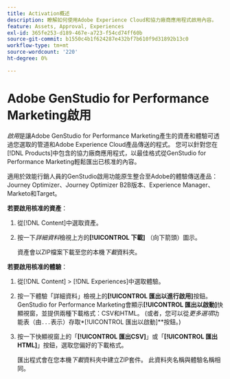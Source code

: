 ```yaml
---
title: Activation概述
description: 瞭解如何使用Adobe Experience Cloud和協力廠商應用程式啟用內容。
feature: Assets, Approval, Experiences
exl-id: 365fe253-d189-467e-a723-f54cd74ff60b
source-git-commit: b1550c4b1f624287e432bf7b610f9d31892b13c0
workflow-type: tm+mt
source-wordcount: '220'
ht-degree: 0%

---
```


# Adobe GenStudio for Performance Marketing啟用

_啟用_&#x200B;是讓Adobe GenStudio for Performance Marketing產生的資產和體驗可透過您選取的管道和Adobe Experience Cloud產品傳送的程式。 您可以針對您在[!DNL Products]中包含的協力廠商應用程式，以最佳格式從GenStudio for Performance Marketing輕鬆匯出已核准的內容。

適用於效能行銷人員的GenStudio啟用功能原生整合至Adobe的體驗傳送產品：Journey Optimizer、Journey Optimizer B2B版本、Experience Manager、Marketo和Target。

**若要啟用核准的資產**：

1. 從[!DNL Content]中選取資產。

1. 按一下&#x200B;_詳細資料_&#x200B;檢視上方的&#x200B;**[!UICONTROL 下載]** （向下箭頭）圖示。

   資產會以ZIP檔案下載至您的本機&#x200B;_下載_&#x200B;資料夾。

**若要啟用核准的體驗**：

1. 從[!DNL Content] > [!DNL Experiences]中選取體驗。

1. 按一下體驗「詳細資料」檢視上的&#x200B;**[!UICONTROL 匯出以進行啟用]**&#x200B;按鈕。 GenStudio for Performance Marketing會顯示&#x200B;**[!UICONTROL 匯出以啟動]**&#x200B;快顯視窗，並提供兩種下載格式：CSV和HTML。 (或者，您可以從&#x200B;_更多選項_&#x200B;功能表（由`...`表示）存取&#x200B;*[!UICONTROL 匯出以啟動]**按鈕。)

1. 按一下快顯視窗上的「**[!UICONTROL 匯出CSV]**」或「**[!UICONTROL 匯出HTML]**」按鈕，選取您偏好的下載格式。

   匯出程式會在您本機&#x200B;_下載_&#x200B;資料夾中建立ZIP套件。 此資料夾名稱與體驗名稱相同。
